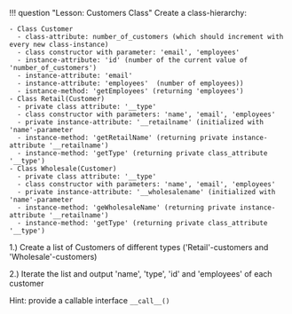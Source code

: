 !!! question "Lesson: Customers Class"
    Create a class-hierarchy:
    
    - Class Customer
      - class-attribute: number_of_customers (which should increment with every new class-instance)
      - class constructor with parameter: 'email', 'employees'
      - instance-attribute: 'id' (number of the current value of 'number_of_customers')
      - instance-attribute: 'email'
      - instance-attribute: 'employees'  (number of employees))
      - isntance-method: 'getEmployees' (returning 'employees')
    - Class Retail(Customer)
      - private class attribute: '__type'
      - class constructor with parameters: 'name', 'email', 'employees'
      - private instance-attribute: '__retailname' (initialized with 'name'-parameter
      - instance-method: 'getRetailName' (returning private instance-attribute '__retailname')
      - instance-method: 'getType' (returning private class_attribute '__type')
    - Class Wholesale(Customer)
      - private class attribute: '__type'
      - class constructor with parameters: 'name', 'email', 'employees'
      - private instance-attribute: '__wholesalename' (initialized with 'name'-parameter
      - instance-method: 'geWholesaleName' (returning private instance-attribute '__retailname')
      - instance-method: 'getType' (returning private class_attribute '__type')
      
   1.) Create a list of Customers of different types ('Retail'-customers and 'Wholesale'-customers)
        
   2.) Iterate the list and output 'name', 'type', 'id' and 'employees' of each customer
      
      
   Hint: provide a callable interface `__call__()`

